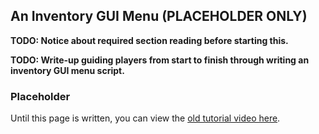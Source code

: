 An Inventory GUI Menu (PLACEHOLDER ONLY)
---------------------

**TODO: Notice about required section reading before starting this.**

**TODO: Write-up guiding players from start to finish through writing an inventory GUI menu script.**

### Placeholder

Until this page is written, you can view the [old tutorial video here](https://one.denizenscript.com/denizen/vids/Inventory%20GUIs).
